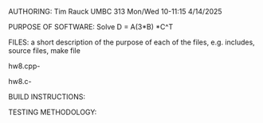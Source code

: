 AUTHORING: Tim Rauck UMBC 313 Mon/Wed 10-11:15 4/14/2025

PURPOSE OF SOFTWARE: Solve D = A(3*B) *C^T

FILES: a short description of the purpose of each of the files, e.g. includes, source files, make file

hw8.cpp-

hw8.c-

BUILD INSTRUCTIONS: 

TESTING METHODOLOGY: 
